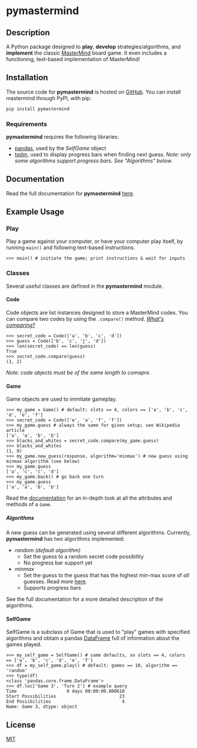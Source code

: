 # pymastermind
## Description
A Python package designed to **play**, **develop** strategies/algorithms, and **implement** the classic [MasterMind](https://en.wikipedia.org/wiki/Mastermind_(board_game)) board game. It even includes a functioning, text-based implementation of MasterMind!

## Installation
The source code for **pymastermind** is hosted on [GitHub](https://github.com/thomasbreydo/pymastermind). You can install mastermind through PyPI, with pip:
```zsh
pip install pymastermind
```
### Requirements
**pymastermind** requires the following libraries:

- [pandas](https://github.com/pandas-dev/pandas), used by the _SelfGame_ object
- [tqdm](https://github.com/tqdm/tqdm), used to display progress bars when finding next guess. _Note: only some algorithms support progress bars. See "Algorithms" below._

## Documentation
Read the full documentation for **pymastermind** [here](https://pymastermind.readthedocs.io).

## Example Usage
### Play
Play a game against your computer, or have your computer play itself, by running `main()` and following text-based instructions.
```python3
>>> main() # initiate the game; print instructions & wait for inputs
```
### Classes
Several useful classes are defined in the **pymastermind** module.
#### Code
Code objects are list instances designed to store a MasterMind codes. You can compare two codes by using the `.compare()` method. [_What's comparing?_](https://en.wikipedia.org/wiki/Mastermind_(board_game)#Gameplay_and_rules)
```python3
>>> secret_code = Code(['a', 'b', 'c', 'd'])
>>> guess = Code(['b', 'c', 'j', 'd'])
>>> len(secret_code) == len(guess)
True
>>> secret_code.compare(guess)
(1, 2)
```
_Note: code objects must be of the same length to comapre._
#### Game
Game objects are used to immitate gameplay.
```python3
>>> my_game = Game() # default: slots == 4, colors == ['a', 'b', 'c', 'd', 'e', 'f']
>>> secret_code = Code(['e', 'a', 'f', 'f'])
>>> my_game.guess # always the same for given setup; see Wikipedia article
['a', 'a', 'b', 'b']
>>> blacks_and_whites = secret_code.compare(my_game.guess)
>>> blacks_and_whites
(1, 0)
>>> my_game.new_guess(response, algorithm='minmax') # new guess using minmax algorithm (see below)
>>> my_game.guess
['a', 'c', 'c', 'd']
>>> my_game.back() # go back one turn
>>> my_game.guess
['a', 'a', 'b', 'b']
```
Read the [documentation](https://pymastermind.readthedocs.io/documentation) for an in-depth look at all the attributes and methods of a `Game`.
##### Algorithms
A new guess can be generated using several different algorithms. Currently, **pymastermind** has two algorithms implemented:

- _random (default algorithm)_
    - Set the guess to a random secret code possibility
    - No progress bar support yet
- _minmax_
    - Set the guess to the guess that has the highest min-max score of _all_ guesses. Read more [here](https://en.wikipedia.org/wiki/Mastermind_(board_game)#Five-guess_algorithm).
    - Supports progress bars

See the full documentation for a more detailed description of the algorithms.
#### SelfGame
SelfGame is a subclass of Game that is used to "play" games with specified algorithms and obtain a pandas [DataFrame](https://pandas.pydata.org/pandas-docs/stable/reference/api/pandas.DataFrame.html) full of information about the games played.
```python3
>>> my_self_game = SelfGame() # same defaults, so slots == 4, colors == ['a', 'b', 'c', 'd', 'e', 'f']
>>> df = my_self_game.play() # default: games == 10, algorithm == 'random'
>>> type(df)
<class 'pandas.core.frame.DataFrame'>
>>> df.loc['Game 3', 'Turn 2'] # example query
Time                   0 days 00:00:00.000610
Start Possibilities                        23
End Possibilities                           4
Name: Game 3, dtype: object
```

## License
[MIT](https://choosealicense.com/licenses/mit/)
